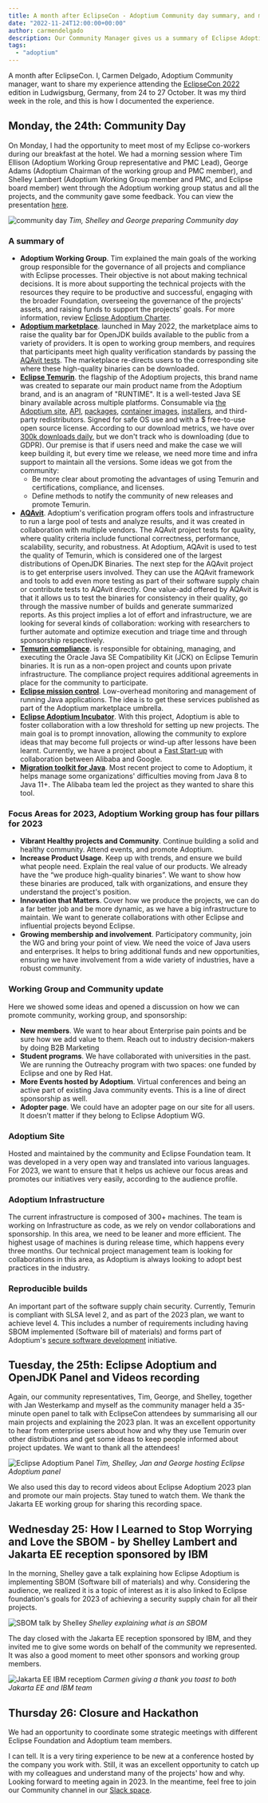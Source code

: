 ```yaml
---
title: A month after EclipseCon - Adoptium Community day summary, and more.
date: "2022-11-24T12:00:00+00:00"
author: carmendelgado
description: Our Community Manager gives us a summary of Eclipse Adoptium activities around the EclipseCon event.
tags:
  - "adoptium"
---
```


A month after EclipseCon. I, Carmen Delgado, Adoptium Community manager, want to share my experience attending the [EclipseCon 2022](https://www.eclipsecon.org/2022) edition in Ludwigsburg, Germany, from 24 to  27 October.  It was my third week in the role, and this is how I documented the experience.

## Monday, the 24th: Community Day

On Monday, I had the opportunity to meet most of my Eclipse co-workers during our breakfast at the hotel. We had a morning session where Tim Ellison (Adoptium Working Group representative and PMC Lead), George Adams (Adoptium Chairman of the working group and PMC member), and Shelley Lambert (Adoptium Working Group member and PMC, and Eclipse board member) went through the Adoptium working group status and all the projects, and the community gave some feedback. You can view the presentation [here](Adoptium-Community-Day-EclipseCon2022.pdf).

![community day](community-day.jpg)
*Tim, Shelley and George preparing Community day*

### A summary of

- **Adoptium Working Group**. Tim explained the main goals of the working group responsible for the governance of all projects and compliance with Eclipse processes. Their objective is not about making technical decisions. It is more about supporting the technical projects with the resources they require to be productive and successful, engaging with the broader Foundation, overseeing the governance of the projects' assets, and raising funds to support the projects' goals. For more information, review [Eclipse Adoptium Charter](https://www.eclipse.org/org/workinggroups/adoptium-charter.php).
- **[Adoptium marketplace](https://adoptium.net/marketplace/)**. launched in May 2022, the marketplace aims to raise the quality bar for OpenJDK builds available to the public from a variety of providers. It is open to working group members, and requires that participants meet high quality verification standards by passing the [AQAvit tests](https://adoptium.net/aqavit/). The marketplace re-directs users to the corresponding site where these high-quality binaries can be downloaded.
- **[Eclipse Temurin](https://adoptium.net/temurin/releases/)**. the flagship of the Adoptium projects, this brand name was created to separate our main product name from the Adoptium brand, and is an anagram of "RUNTIME".  It is a well-tested Java SE binary available across multiple platforms. Consumable via [the Adoptium site](https://adoptium.net/temurin/releases/), [API](https://api.adoptium.net/), [packages](https://packages.adoptium.net/), [container images](https://hub.docker.com/_/eclipse-temurin), [installers](https://adoptium.net/temurin/releases/), and third-party redistributors. Signed for safe OS use and with a $ free-to-use open source license. According to our download metrics, we have over [300k downloads daily](https://dash.adoptium.net), but we don't track who is downloading (due to GDPR). Our premise is that if users need and make the case we will keep building it, but every time we release, we need more time and infra support to maintain all the versions. Some ideas we got from the community:
  - Be more clear about promoting the advantages of using Temurin and certifications, compliance, and licenses.
  - Define methods to notify the community of new releases and promote Temurin.
- **[AQAvit](https://adoptium.net/aqavit/)**. Adoptium's verification program offers tools and infrastructure to run a large pool of tests and analyze results, and it was created in collaboration with multiple vendors. The AQAvit project tests for quality, where quality criteria include functional correctness, performance, scalability, security, and robustness. At Adoptium, AQAvit is used to test the quality of Temurin, which is considered one of the largest distributions of OpenJDK Binaries. The next step for the AQAvit project is to get enterprise users involved. They can use the AQAvit framework and tools to add even more testing as part of their software supply chain or contribute tests to AQAvit directly. One value-add offered by AQAvit is that it allows us to test the binaries for consistency in their quality, go through the massive number of builds and generate summarized reports. As this project implies a lot of effort and infrastructure, we are looking for several kinds of collaboration: working with researchers to further automate and optimize execution and triage time and through sponsorship respectively.
- **[Temurin compliance](https://projects.eclipse.org/projects/adoptium.temurin-compliance)**. is responsible for obtaining, managing, and executing the Oracle Java SE Compatibility Kit (JCK) on Eclipse Temurin binaries. It is run as a non-open project and counts upon private infrastructure. The compliance project requires additional agreements in place for the community to participate.
- **[Eclipse mission control](https://adoptium.net/jmc/)**. Low-overhead monitoring and management of running Java applications. The idea is to get these services published as part of the Adoptium marketplace umbrella.
- **[Eclipse Adoptium Incubator](https://projects.eclipse.org/projects/adoptium.incubator)**. With this project, Adoptium is able to foster collaboration with a low threshold for setting up new projects. The main goal is to prompt innovation, allowing the community to explore ideas that may become full projects or wind-up after lessons have been learnt. Currently, we have a project about a [Fast Start-up](https://blog.adoptium.net/2022/10/a-short-exploration-of-java-class-pre-initialization/) with collaboration between Alibaba and Google.
- **[Migration toolkit for Java](https://projects.eclipse.org/projects/adoptium.emt4j)**. Most recent project to come to Adoptium, it helps manage some organizations' difficulties moving from Java 8 to Java 11+. The Alibaba team led the project as they wanted to share this tool.

### Focus Areas for 2023, Adoptium Working group has four pillars for 2023

- **Vibrant Healthy projects and Community**. Continue building a solid and healthy community. Attend events, and promote Adoptium.
- **Increase Product Usage**. Keep up with trends, and ensure we build what people need. Explain the real value of our products. We already have the “we produce high-quality binaries”. We want to show how these binaries are produced, talk with organizations, and ensure they understand the project's position.
- **Innovation that Matters**. Cover how we produce the projects, we can do a far better job and be more dynamic, as we have a big infrastructure to maintain. We want to generate collaborations with other Eclipse and influential projects beyond Eclipse.
- **Growing membership and involvement**. Participatory community, join the WG and bring your point of view. We need the voice of Java users and enterprises. It helps to bring additional funds and new opportunities, ensuring we have involvement from a wide variety of industries, have a robust community.

### Working Group and Community update

Here we showed some ideas and opened a discussion on how we can promote community, working group, and sponsorship:

- **New members**. We want to hear about Enterprise pain points and be sure how we add value to them. Reach out to industry decision-makers by doing B2B Marketing
- **Student programs**. We have collaborated with universities in the past. We are running the Outreachy program with two spaces: one funded by Eclipse and one by Red Hat.
- **More Events hosted by Adoptium**.  Virtual conferences and being an active part of existing Java community events. This is a line of direct sponsorship as well.
- **Adopter page**. We could have an adopter page on our site for all users. It doesn’t matter if they belong to Eclipse Adoptium WG.

### Adoptium Site

Hosted and maintained by the community and Eclipse Foundation team. It was developed in a very open way and translated into various languages. For 2023, we want to ensure that it helps us achieve our focus areas and promotes our initiatives very easily, according to the audience profile.

### Adoptium Infrastructure

The current infrastructure is composed of  300+ machines. The team is working on Infrastructure as code, as we rely on vendor collaborations and sponsorship. In this area, we need to be leaner and more efficient. The highest usage of machines is during release time, which happens every three months.  Our technical project management team is looking for collaborations in this area, as Adoptium is always looking to adopt best practices in the industry.

### Reproducible builds

An important part of the software supply chain security. Currently, Temurin is compliant with SLSA level 2, and as part of the 2023 plan, we want to achieve level 4. This includes a number of requirements including having SBOM implemented (Software bill of materials) and forms part of Adoptium's [secure software development](https://adoptium.net/en-GB/docs/secure-software/) initiative.

## Tuesday, the 25th: Eclipse Adoptium and OpenJDK Panel and Videos recording

Again, our community representatives, Tim, George, and Shelley, together with Jan Westerkamp and myself as the community manager held a 35-minute open panel to talk with EclipseCon attendees by summarising all our main projects and explaining the 2023 plan. It was an excellent opportunity to hear from enterprise users about how and why they use Temurin over other distributions and get some ideas to keep people informed about project updates. We want to thank all the attendees!

![Eclipse Adoptium Panel](eclipse-aopdtium-panel.jpg)
*Tim, Shelley, Jan and George hosting Eclipse Adoptium panel*

We also used this day to record videos about Eclipse Adoptium 2023 plan and promote our main projects. Stay tuned to watch them. We thank the Jakarta EE working group for sharing this recording space.

## Wednesday 25:  How I Learned to Stop Worrying and Love the SBOM - by Shelley Lambert and Jakarta EE reception sponsored by IBM

In the morning, Shelley gave a talk explaining how Eclipse Adoptium is implementing SBOM (Software bill of materials) and why. Considering the audience, we realized it is a topic of interest as it is also linked to Eclipse foundation's goals for 2023 of achieving a security supply chain for all their projects.

![SBOM talk by Shelley](sbom-talk-by-shelley.jpg)
*Shelley explaining what is an SBOM*

The day closed with the Jakarta EE reception sponsored by IBM, and they invited me to give some words on behalf of the community we represented. It was also a good moment to meet other sponsors and working group members.

![Jakarta EE IBM receptiom](jakartaee-ibm-reception.jpg)
*Carmen giving a thank you toast to both Jakarta EE and IBM team*

## Thursday 26: Closure and Hackathon

We had an opportunity to coordinate some strategic meetings with different Eclipse Foundation and Adoptium team members.

I can tell. It is a very tiring experience to be new at a conference hosted by the company you work with. Still, it was an excellent opportunity to catch up with my colleagues and understand many of the projects' how and why.
Looking forward to meeting again in 2023. In the meantime, feel free to join our Community channel in our [Slack space](https://adoptium.net/slack/).
